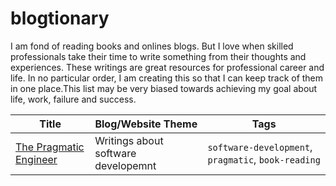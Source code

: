 # blogtionary
I am fond of reading books and onlines blogs. But I love when skilled professionals take their time to write something from their thoughts and experiences. These writings are great resources for professional career and life. In no particular order, I am creating this so that I can keep track of them in one place.This list may be very biased towards achieving my goal about life, work, failure and success.

|Title|Blog/Website Theme|Tags|
|------|-----------------|--------|
|[The Pragmatic Engineer](https://blog.pragmaticengineer.com/)|Writings about software developemnt | `software-development`, `pragmatic`, `book-reading`|
